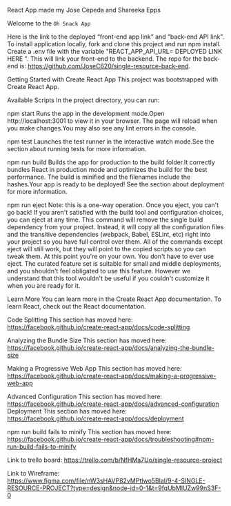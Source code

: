 React App made my Jose Cepeda and Shareeka Epps

Welcome to the `Oh Snack App`

Here is the link to the deployed “front-end app link” and “back-end API link”.
To install application locally, fork and clone this project and run npm install.
Create a .env file with the variable "REACT_APP_API_URL=  DEPLOYED LINK HERE ". This will link your front-end to the backend.
The repo for the back-end is: https://github.com/JoseC620/single-resource-back-end.

Getting Started with Create React App
This project was bootstrapped with Create React App.

Available Scripts
In the project directory, you can run:

npm start
Runs the app in the development mode.Open http://localhost:3001 to view it in your browser.
The page will reload when you make changes.You may also see any lint errors in the console.

npm test
Launches the test runner in the interactive watch mode.See the section about running tests for more information.

npm run build
Builds the app for production to the build folder.It correctly bundles React in production mode and optimizes the build for the best performance.
The build is minified and the filenames include the hashes.Your app is ready to be deployed!
See the section about deployment for more information.

npm run eject
Note: this is a one-way operation. Once you eject, you can't go back!
If you aren't satisfied with the build tool and configuration choices, you can eject at any time. This command will remove the single build dependency from your project.
Instead, it will copy all the configuration files and the transitive dependencies (webpack, Babel, ESLint, etc) right into your project so you have full control over them. All of the commands except eject will still work, but they will point to the copied scripts so you can tweak them. At this point you're on your own.
You don't have to ever use eject. The curated feature set is suitable for small and middle deployments, and you shouldn't feel obligated to use this feature. However we understand that this tool wouldn't be useful if you couldn't customize it when you are ready for it.

Learn More
You can learn more in the Create React App documentation.
To learn React, check out the React documentation.

Code Splitting
This section has moved here: https://facebook.github.io/create-react-app/docs/code-splitting

Analyzing the Bundle Size
This section has moved here: https://facebook.github.io/create-react-app/docs/analyzing-the-bundle-size

Making a Progressive Web App
This section has moved here: https://facebook.github.io/create-react-app/docs/making-a-progressive-web-app

Advanced Configuration
This section has moved here: https://facebook.github.io/create-react-app/docs/advanced-configuration
Deployment
This section has moved here: https://facebook.github.io/create-react-app/docs/deployment

npm run build fails to minify
This section has moved here: https://facebook.github.io/create-react-app/docs/troubleshooting#npm-run-build-fails-to-minify

Link to trello board: https://trello.com/b/NfHMa7Uo/single-resource-project

Link to Wireframe: https://www.figma.com/file/nW3sHAVP82vMPtIwo5BlaI/9-4-SINGLE-RESOURCE-PROJECT?type=design&node-id=0-1&t=9fqUbMlUZw99nS3F-0